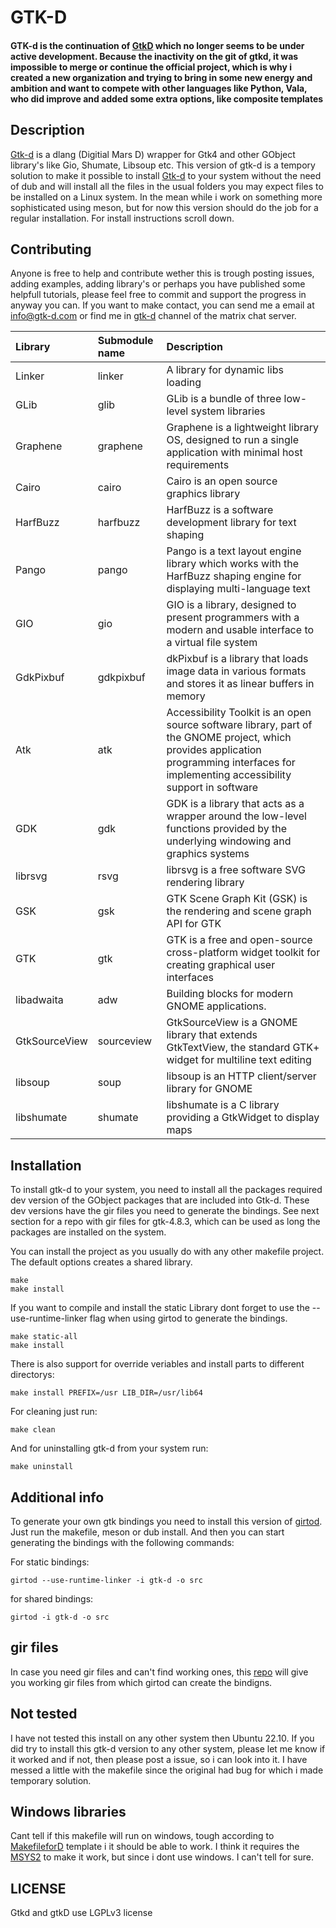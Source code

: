 # GTK-D

#### GTK-d is the continuation of [GtkD](https://gtkd.org/) which no longer seems to be under active development. Because the inactivity on the git of gtkd, it was impossible to merge or continue the official project, which is why i created a new organization and trying to bring in some new energy and ambition and want to compete with other languages like Python, Vala, who did improve and added some extra options, like composite templates ####

## Description

[Gtk-d](http://www.github.com/gtk-d/gtk-dhttp://www.github.com/gtk-d/gtk-d) is a dlang (Digitial Mars D) wrapper for Gtk4 and other GObject library's like Gio, Shumate, Libsoup etc. This version of gtk-d is a tempory solution to make it possible to install [Gtk-d](http://www.github.com/gtk-d/gtk-d) to your system without the need of dub and will install all the files in the usual folders you may expect files to be installed on a Linux system. In the mean while i work on something more sophisticated using meson, but for now this version should do the job for a regular installation. For install instructions scroll down.

## Contributing
Anyone is free to help and contribute wether this is trough posting issues, adding examples, adding library's or perhaps you have published some helpfull tutorials, please feel free to commit and support the progress in anyway you can. If you want to make contact, you can send me a email at info@gtk-d.com or find me in [gtk-d](https://matrix.to/#/#gtkd:matrix.org) channel of the matrix chat server.


| Library  | Submodule name | Description |
| :------- | :------------- | :---------- |
| Linker   | linker         | A library for dynamic libs loading |
| GLib     | glib           | GLib is a bundle of three low-level system libraries |
| Graphene | graphene       | Graphene is a lightweight library OS, designed to run a single application with minimal host requirements |
| Cairo   | cairo           | Cairo is an open source graphics library |
| HarfBuzz | harfbuzz | HarfBuzz is a software development library for text shaping |
| Pango | pango | Pango is a text layout engine library which works with the HarfBuzz shaping engine for displaying multi-language text |
| GIO | gio | GIO is a library, designed to present programmers with a modern and usable interface to a virtual file system |
| GdkPixbuf | gdkpixbuf | dkPixbuf is a library that loads image data in various formats and stores it as linear buffers in memory |
| Atk | atk | Accessibility Toolkit is an open source software library, part of the GNOME project, which provides application programming interfaces for implementing accessibility support in software |
| GDK | gdk | GDK is a library that acts as a wrapper around the low-level functions provided by the underlying windowing and graphics systems |
| librsvg | rsvg | librsvg is a free software SVG rendering library |
| GSK | gsk | GTK Scene Graph Kit (GSK) is the rendering and scene graph API for GTK |
| GTK | gtk | GTK is a free and open-source cross-platform widget toolkit for creating graphical user interfaces |
| libadwaita | adw |  Building blocks for modern GNOME applications. |
| GtkSourceView | sourceview | GtkSourceView is a GNOME library that extends GtkTextView, the standard GTK+ widget for multiline text editing |
| libsoup | soup | libsoup is an HTTP client/server library for GNOME |
| libshumate | shumate | libshumate is a C library providing a GtkWidget to display maps |

## Installation 
To install gtk-d to your system, you need to install all the packages required dev version of the GObject packages that are included into Gtk-d. These dev versions have the gir files you need to generate the bindings. See next section for a repo with gir files for gtk-4.8.3, which can be used as long the packages are installed on the system.

You can install the project as you usually do with any other makefile project. The default options creates a shared library.
````
make
make install
````

If you want to compile and install the static Library dont forget to use the --use-runtime-linker flag when using girtod to generate the bindings.
````
make static-all
make install
````

There is also support for override veriables and install parts to different directorys:
````
make install PREFIX=/usr LIB_DIR=/usr/lib64
````

For cleaning just run:
````
make clean
````

And for uninstalling gtk-d from your system run:
````
make uninstall
````

## Additional info
To generate your own gtk bindings you need to install this version of [girtod](https://github.com/gtk-d/gir-to-d). Just run the makefile, meson or dub install. And then you can start generating the bindings with the following commands:

For static bindings:
````
girtod --use-runtime-linker -i gtk-d -o src
````
for shared bindings:
````
girtod -i gtk-d -o src
````

## gir files
In case you need gir files and can't find working ones, this [repo](https://github.com/gtk-d/gir-files) will give you working gir files from which girtod can create the bindigns.

## Not tested
I have not tested this install on any other system then Ubuntu 22.10. If you did try to install this gtk-d version to any other system, please let me know if it worked and if not, then please post a issue, so i can look into it. I have messed a little with the makefile since the original had bug for which i made temporary solution.

## Windows libraries
Cant tell if this makefile will run on windows, tough according to [MakefileforD](https://github.com/EsoCoding/MakefileForD) template i it should be able to work. I think it requires the [MSYS2](https://github.com/msys2) to make it work, but since i dont use windows. I can't tell for sure.

## LICENSE
Gtkd and gtkD use LGPLv3 license